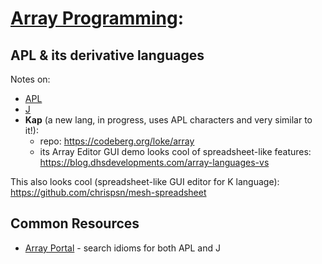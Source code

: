 # [Array Programming](https://en.wikipedia.org/wiki/Array_programming):
## APL & its derivative languages

Notes on:

- [APL](languages/apl/)
- [J](languages/j/)
- **Kap** (a new lang, in progress, uses APL characters and very similar to it!):
  - repo: https://codeberg.org/loke/array
  - its Array Editor GUI demo looks cool of spreadsheet-like features: https://blog.dhsdevelopments.com/array-languages-vs
 
This also looks cool (spreadsheet-like GUI editor for K language): https://github.com/chrispsn/mesh-spreadsheet 

## Common Resources

- [Array Portal](https://www.arrayportal.com/) - search idioms for both APL and J
